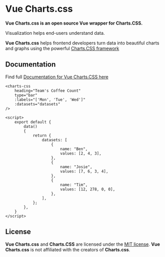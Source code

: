 # Vue Charts.css

**Vue Charts.css is an open source Vue wrapper for Charts.CSS.**

Visualization helps end-users understand data.

**Vue Charts.css** helps frontend developers turn data into beautiful charts and graphs using the powerful [Charts.CSS framework](https://chartscss.org)

## Documentation

Find full [Documentation for Vue Charts.CSS here](https://vue-charts-css.github.io/docs/)

```
<charts-css
    heading="Team's Coffee Count"
    type="bar"
    :labels="['Mon', 'Tue', 'Wed']"
    :datasets="datasets"
/>

<script>
    export default {
        data()
        {
            return {
                datasets: [
                    {
                        name: "Ben",
                        values: [2, 4, 3],
                    },
                    {
                        name: "Josie",
                        values: [7, 6, 3, 4],
                    },
                    {
                        name: "Tim",
                        values: [12, 278, 0, 0],
                    },
                ],
            };
        },
    }
</script>
```

## License

**Vue Charts.css** and **Charts.CSS** are licensed under the [MIT license](https://opensource.org/licenses/MIT).
**Vue Charts.css** is not affiliated with the creators of **Charts.css**.
